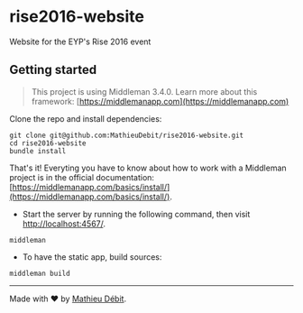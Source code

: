 # rise2016-website

Website for the EYP's Rise 2016 event

## Getting started

> This project is using Middleman 3.4.0. Learn more about this framework: [https://middlemanapp.com](https://middlemanapp.com)

Clone the repo and install dependencies:

```
git clone git@github.com:MathieuDebit/rise2016-website.git
cd rise2016-website
bundle install
```

That's it! Everyting you have to know about how to work with a Middleman project is in the official documentation: [https://middlemanapp.com/basics/install/](https://middlemanapp.com/basics/install/).

- Start the server by running the following command, then visit [http://localhost:4567/](http://localhost:4567/).

```
middleman
```

- To have the static app, build sources:

```
middleman build
```

---
Made with ♥ by [Mathieu Débit](http://www.twitter.com/MathieuDebit).
